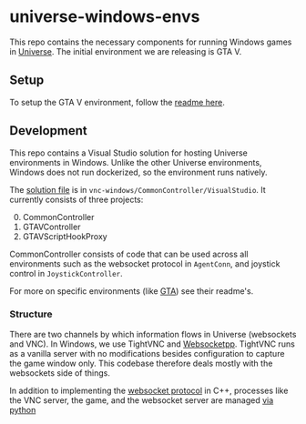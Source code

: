 # universe-windows-envs

This repo contains the necessary components for running Windows games in [Universe](https://github.com/openai/universe). The initial environment we are releasing is GTA V.

## Setup

To setup the GTA V environment, follow the [readme here](vnc-gtav/README.md).

## Development
This repo contains a Visual Studio solution for hosting Universe environments in Windows. Unlike the other Universe environments, Windows does not run dockerized, so the environment runs natively. 

The [solution file](vnc-windows/CommonController/VisualStudio) is in `vnc-windows/CommonController/VisualStudio`. It currently consists of three projects:

0. CommonController
0. GTAVController
0. GTAVScriptHookProxy

CommonController consists of code that can be used across all environments such as the websocket protocol in `AgentConn`, and joystick control in `JoystickController`.

For more on specific environments (like [GTA](vnc-gtav/README.md#structure)) see their readme's.

### Structure

There are two channels by which information flows in Universe (websockets and VNC). In Windows, we use TightVNC and [Websocketpp](https://github.com/zaphoyd/websocketpp). TightVNC runs as a vanilla server with no modifications besides configuration to capture the game window only. This codebase therefore deals mostly with the websockets side of things.

In addition to implementing the [websocket protocol](https://github.com/openai/universe/blob/master/universe/rewarder/remote.py) in C++, processes like the VNC server, the game, and the websocket server are managed [via python](https://github.com/openai/universe-windows-envs/blob/master/vnc-gtav/run_vnc_env.py)



